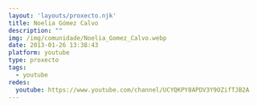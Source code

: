 ```yaml
---
layout: 'layouts/proxecto.njk'
title: Noelia Gómez Calvo
description: ""
img: /img/comunidade/Noelia_Gomez_Calvo.webp
date: 2013-01-26 13:38:43
platform: youtube
type: proxecto
tags:
  - youtube
redes:
  youtube: https://www.youtube.com/channel/UCYQKPY8APDV3Y9OZifTJB2A
---
```


